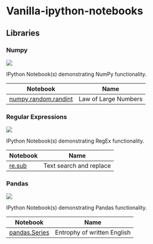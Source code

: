 # Vanilla-ipython-notebooks
## Libraries
### Numpy

<p>
<img src="https://user-images.githubusercontent.com/67586773/105040771-43887300-5a88-11eb-9f01-bee100b9ef22.png">
</p>

IPython Notebook(s) demonstrating NumPy functionality.


| Notebook                                                                                                 | Name                 |
|----------------------------------------------------------------------------------------------------------|----------------------|
| [numpy.random.randint](https://nbviewer.org/github/Thlurte/Vanilla/blob/main/Numpy/20221225151217086929.ipynb) | Law of Large Numbers |

### Regular Expressions

<p>
<img src="https://w7.pngwing.com/pngs/742/330/png-transparent-regular-expression-computer-icons-regular-language-regex-angle-text-logo.png">
</p>

IPython Notebook(s) demonstrating RegEx functionality.


| Notebook                                                                                          | Name                    |
|---------------------------------------------------------------------------------------------------|-------------------------|
| [re.sub](https://nbviewer.org/github/Thlurte/Vanilla/blob/main/Regular%20Expressions/File-101.ipynb) | Text search and replace |


### Pandas

<p>
<img src="https://raw.githubusercontent.com/pandas-dev/pandas/main/web/pandas/static/img/pandas.svg">
</p>

IPython Notebook(s) demonstrating Pandas functionality.


| Notebook                                                                           | Name                        |
|------------------------------------------------------------------------------------|-----------------------------|
| [pandas.Series](https://nbviewer.org/github/Thlurte/Vanilla/blob/main/Pandas/File-102.ipynb) | Entrophy of written English |




